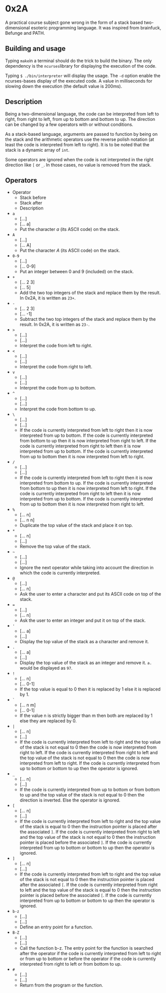 0x2A
====

A practical course subject gone wrong in the form of a stack based
two-dimensional esoteric programming language. It was inspired from brainfuck,
Befunge and PATH.

Building and usage
------------------

Typing `make`in a terminal should do the trick to build the binary. The only dependency is the `ncurses`library for displaying the execution of the code.

Typing `$ ./bin/interpreter` will display the usage. The `-d` option enable the ncurses-bases display of the executed code. A value in milliseconds for slowing down the execution (the default value is 200ms).

Description
-----------

Being a two-dimensional language, the code can be interpreted from left to right, from right to left, from up to bottom and bottom to up. The direction can be changed by a few operators with or without conditions.

As a stack-based language, arguments are passed to function by being on the stack and the arithmetic operators use the reverse polish notation (at least the code is interpreted from left to right). It is to be noted that the stack is a dynamic array of `int`.

Some operators are ignored when the code is not interpreted in the right direction like `[` or `_`. In those cases, no value is removed from the stack.

Operators
---------

+ Operator
    + Stack before
    + Stack after
    + Description
+ `a`
    + [...]
    + [... a]
    + Put the character *a* (its ASCII code) on the stack.
+ `A`
    + [...]
    + [... A]
    + Put the character *A* (its ASCII code) on the stack.
+ `0-9`
    + [...]
    + [... 0-9]
    + Put an integer between 0 and 9 (included) on the stack.
+ `+`
    + [... 2 3]
    + [... 5]
    + Add the two top integers of the stack and replace them by the result. In 0x2A, it is written as `23+`.
+ `-`
    + [... 2 3]
    + [... -1]
    + Subtract the two top integers of the stack and replace them by the result. In 0x2A, it is written as `23-`.
+ `>`
    + [...]
    + [...]
    + Interpret the code from left to right.
+ `<`
    + [...]
    + [...]
    + Interpret the code from right to left.
+ `v`
    + [...]
    + [...]
    + Interpret the code from up to bottom.
+ `^`
    + [...]
    + [...]
    + Interpret the code from bottom to up.
+ `\`
    + [...]
    + [...]
    + If the code is currently interpreted from left to right then it is now interpreted from up to bottom. If the code is currently interpreted from bottom to up then it is now interpreted from right to left. If the code is currently interpreted from right to left then it is now interpreted from up to bottom. If the code is currently interpreted from up to bottom then it is now interpreted from left to right.
+ `/`
    + [...]
    + [...]
    + If the code is currently interpreted from left to right then it is now interpreted from bottom to up. If the code is currently interpreted from bottom to up then it is now interpreted from left to right. If the code is currently interpreted from right to left then it is now interpreted from up to bottom. If the code is currently interpreted from up to bottom then it is now interpreted from right to left. 
+ `%`
    + [... n]
    + [... n n]
    + Duplicate the top value of the stack and place it on top.
+ `*`
    + [... n]
    + [...]
    + Remove the top value of the stack.
+ `~`
    + [...]
    + [...]
    + Ignore the next operator while taking into account the direction in which the code is currently interpreted.
+ `@`
    + [...]
    + [... n]
    + Ask the user to enter a character and put its ASCII code on top of the stack.
+ `=`
    + [...]
    + [... n]
    + Ask the user to enter an integer and put it on top of the stack.
+ `'`
    + [... a]
    + [...]
    + Display the top value of the stack as a character and remove it.
+ `.`
    + [... a]
    + [...]
    + Display the top value of the stack as an integer and remove it. `a.` would be displayed as `97`.
+ `!`
    + [... n]
    + [... 0-1]
    + If the top value is equal to 0 then it is replaced by 1 else it is replaced by 1.
+ `` ` ``
    + [... n m]
    + [... 0-1]
    + If the value n is strictly bigger than m then both are replaced by 1 else they are replaced by 0.
+ `|`
    + [... n]
    + [...]
    + If the code is currently interpreted from left to right and the top value of the stack is not equal to 0 then the code is now interpreted from right to left. If the code is currently interpreted from right to left and the top value of the stack is not equal to 0 then the code is now interpreted from left to right. If the code is currently interpreted from up to bottom or bottom to up then the operator is ignored.
+ `_`
    + [... n]
    + [...]
    + If the code is currently interpreted from up to bottom or from bottom to up and the top value of the stack is not equal to 0 then the direction is inverted. Else the operator is ignored.
+ `[`
    + [... n]
    + [...]
    + If the code is currently interpreted from left to right and the top value of the stack is equal to 0 then the instruction pointer is placed after the associated `]`. If the code is currently interpreted from right to left and the top value of the stack is not equal to 0 then the instruction pointer is placed before the associated `]`. If the code is currently interpreted from up to bottom or bottom to up then the operator is ignored.
+ `]`
    + [... n]
    + [...]
    + If the code is currently interpreted from left to right and the top value of the stack is not equal to 0 then the instruction pointer is placed after the associated `[`. If the code is currently interpreted from right to left and the top value of the stack is equal to 0 then the instruction pointer is placed before the associated `[`. If the code is currently interpreted from up to bottom or bottom to up then the operator is ignored.
+ `b-z`
    + [...]
    + [...]
    + Define an entry point for a function.
+ `B-Z`
    + [...]
    + [...]
    + Call the function b-z. The entry point for the function is searched after the operator if the code is currently interpreted from left to right or from up to bottom or before the operator if the code is currently interpreted from right to left or from bottom to up.
+ `#`
    + [...]
    + [...]
    + Return from the program or the function.

